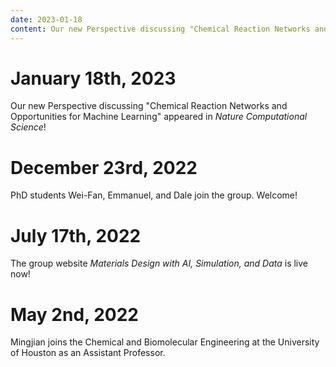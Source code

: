 ```yaml
---
date: 2023-01-18
content: Our new Perspective discussing "Chemical Reaction Networks and Opportunities for Machine Learning" appeared in *Nature Computational Science*!
---
```


# January 18th, 2023

Our new Perspective discussing "Chemical Reaction Networks and Opportunities for Machine Learning" appeared in _Nature Computational Science_!

# December 23rd, 2022

PhD students Wei-Fan, Emmanuel, and Dale join the group. Welcome!

# July 17th, 2022

The group website _Materials Design with AI, Simulation, and Data_ is live now!

# May 2nd, 2022

Mingjian joins the Chemical and Biomolecular Engineering at the University of Houston as an Assistant Professor.

